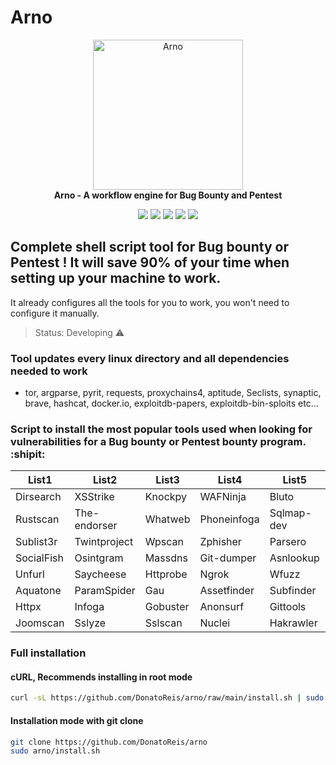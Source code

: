 # Arno

<p align="center" dir="auto">
  <a target="_blank" rel="noopener noreferrer" href="https://user-images.githubusercontent.com/93531354/155890601-5919d2fe-81be-486e-91d1-d93f8ef734cb.png"><img alt="Arno" src="https://user-images.githubusercontent.com/93531354/155890601-5919d2fe-81be-486e-91d1-d93f8ef734cb.png" height="240" style="max-width: 100%;"></a>
  <br>
  <strong>Arno - A workflow engine for Bug Bounty and Pentest</strong>
</p>  
  
<div>
  <p align="center" dir="auto"
   <a href="https://www.instagram.com/caiquedbreis/" target="_blank"><img src="https://img.shields.io/badge/-Instagram-%23E4405F?style=for-the-badge&logo=instagram&logoColor=39ff14&logoColor=white&color=black" target="_blank"></a>
   <a href="https://discord.gg/Z2C2CyVZFU" target="_blank"><img src="https://img.shields.io/badge/-Discord-7289DA?style=for-the-badge&logo=discord&logoColor=39ff14&logoColor=white&color=black" target="_blank"></a>
  <a href="https://www.linkedin.com/in/caique-barreto-7809b2217/" target="_blank"><img src="https://img.shields.io/badge/-LinkdIn-%230077B5?style=for-the-badge&logo=linkedin&logoColor=39ff14&logoColor=white&color=black" target="_blank"></a>
  <a href="mailto:caique.hbarreto@gmail.com" target="_blank"><img src="https://img.shields.io/badge/-Gmail-%23333?style=for-the-badge&logo=gmail&logoColor=39ff14&logoColor=white&color=black" target="_blank"></a>
  <a href="https://t.me/PeakyBlindersW" target="_blank"><img src="https://img.shields.io/badge/Telegram-2CA5E0?style=for-the-badge&logo=telegram&logoColor=39ff14&logoColor=white&color=black" target="_blank"></a>
  </p>
</div>

## Complete shell script tool for Bug bounty or Pentest ! It will save 90% of your time when setting up your machine to work.
It already configures all the tools for you to work, you won't need to configure it manually.

> Status: Developing ⚠️

### Tool updates every linux directory and all dependencies needed to work
   - tor, argparse, pyrit, requests, proxychains4, aptitude, Seclists, synaptic, brave, hashcat, docker.io, exploitdb-papers, exploitdb-bin-sploits etc...

### Script to install the most popular tools used when looking for vulnerabilities for a Bug bounty or Pentest bounty program. :shipit:


List1|List2|List3|List4|List5|List6|List7
-----|-----|-----|-----|-----|-----|-----
Dirsearch|XSStrike|Knockpy|WAFNinja|Bluto|Anon-SMS|WPSeku
Rustscan|The-endorser|Whatweb|Phoneinfoga|Sqlmap-dev|Sayhello|Gf-Patterns
Sublist3r|Twintproject|Wpscan|Zphisher|Parsero|Seeker|GitDumper
SocialFish|Osintgram|Massdns|Git-dumper|Asnlookup|Sherlok|Waybackurls
Unfurl|Saycheese|Httprobe|Ngrok|Wfuzz|TheHarvester|Brave
Aquatone|ParamSpider|Gau|Assetfinder|Subfinder|Takeover|Sherlock
Httpx|Infoga|Gobuster|Anonsurf|Gittools|Droopescan|Pwndb
Joomscan|Sslyze|Sslscan|Nuclei|Hakrawler|A2SV|Twitter-info


### Full installation
#### cURL, Recommends installing in root mode

```sh
curl -sL https://github.com/DonatoReis/arno/raw/main/install.sh | sudo bash

```
#### **Installation mode with git clone**
```sh
git clone https://github.com/DonatoReis/arno
sudo arno/install.sh
```
